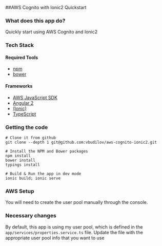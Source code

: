 ##AWS Cognito with Ionic2 Quickstart


### What does this app do?
Quickly start using AWS Cognito and Ionic2

### Tech Stack
#### Required Tools
* [npm](https://www.npmjs.com/)
* [bower](https://bower.io/)

#### Frameworks
* [AWS JavaScript SDK](http://docs.aws.amazon.com/AWSJavaScriptSDK/guide/browser-intro.html)
* [Angular 2](https://angular.io/docs/ts/latest/quickstart.html) 
* [(Ionic)](http://ionicframework.com/docs/v2/getting-started/installation/)
* [TypeScript](https://www.typescriptlang.org/docs/tutorial.html)

### Getting the code
```
# Clone it from github
git clone --depth 1 git@github.com:vbudilov/aws-cognito-ionic2.git
```
```
# Install the NPM and Bower packages
npm install
bower install
typings install
```
```
# Build & Run the app in dev mode
ionic build; ionic serve
```

### AWS Setup
You will need to create the user pool manually through the console. 

### Necessary changes
By default, this app is using my user pool, which is defined in the ```app/services/properties.service.ts``` file. 
Update the file with the appropriate user pool info that you want to use 
